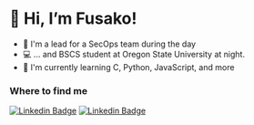 # 👋 Hi, I’m Fusako!

- 🥸 I'm a lead for a SecOps team during the day
- 💻 ... and BSCS student at Oregon State University at night.
- 🌱 I'm currently learning C, Python, JavaScript, and more

### Where to find me
[![Linkedin Badge](https://img.shields.io/badge/GitHub-100000?style=for-the-badge&logo=github&logoColor=white&link=https://github.com/fusakoo)](https://github.com/fusakoo)
[![Linkedin Badge](https://img.shields.io/badge/LinkedIn-0077B5?style=for-the-badge&logo=linkedin&logoColor=white&link=https://www.linkedin.com/in/fusakoobata/)](https://www.linkedin.com/in/fusakoobata/)

<!---
fusakoo/fusakoo is a ✨ special ✨ repository because its `README.md` (this file) appears on your GitHub profile.
You can click the Preview link to take a look at your changes.
--->
